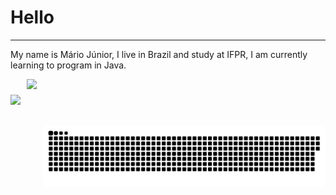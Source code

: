 

# Hello
***
My name is Mário Júnior, I live in Brazil and study at IFPR, I am currently learning to program in Java.


<div style="display: flex; justify-content: center; align-items: center; gap: 10px;">
 <img height="200rem" src="https://github-readme-stats.vercel.app/api?username=MarioJunior01&layout=donut&theme=midnight-purple" />  
 <img height="250rem" src="https://github-readme-stats.vercel.app/api/top-langs/?username=MarioJunior01&layoutt&theme=midnight-purple" />    

<p align="center">
 <img width="1000" src="https://github.com/MarioJunior01/MarioJunior01/blob/main/github-snake.svg" alt="snake"/>
</p>
</div>
